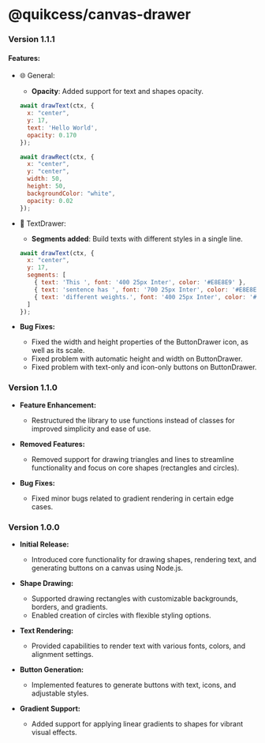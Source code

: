 # @quikcess/canvas-drawer

### Version 1.1.1

#### **Features:**
  - 🌐 General: 
    - **Opacity**: Added support for text and shapes opacity.
    ```js
    await drawText(ctx, {
      x: "center",
      y: 17,
      text: 'Hello World',
      opacity: 0.170
    });

    await drawRect(ctx, {
      x: "center",
      y: "center",
      width: 50,
      height: 50,
      backgroundColor: "white",
      opacity: 0.02
    });
    ```

  - 📝 TextDrawer:
    - **Segments added**: Build texts with different styles in a single line.
    ```js
    await drawText(ctx, {
      x: "center",
      y: 17,
      segments: [
        { text: 'This ', font: '400 25px Inter', color: '#E8E8E9' },
        { text: 'sentence has ', font: '700 25px Inter', color: '#E8E8E9' },
        { text: 'different weights.', font: '400 25px Inter', color: '#E8E8E9' },
      ]
    });
    ```

- **Bug Fixes:**
  - Fixed the width and height properties of the ButtonDrawer icon, as well as its scale.
  - Fixed problem with automatic height and width on ButtonDrawer.
  - Fixed problem with text-only and icon-only buttons on ButtonDrawer.

### Version 1.1.0

- **Feature Enhancement:**
  - Restructured the library to use functions instead of classes for improved simplicity and ease of use.
  
- **Removed Features:**
  - Removed support for drawing triangles and lines to streamline functionality and focus on core shapes (rectangles and circles).

- **Bug Fixes:**
  - Fixed minor bugs related to gradient rendering in certain edge cases.

### Version 1.0.0

- **Initial Release:**
  - Introduced core functionality for drawing shapes, rendering text, and generating buttons on a canvas using Node.js.
  
- **Shape Drawing:**
  - Supported drawing rectangles with customizable backgrounds, borders, and gradients.
  - Enabled creation of circles with flexible styling options.

- **Text Rendering:**
  - Provided capabilities to render text with various fonts, colors, and alignment settings.

- **Button Generation:**
  - Implemented features to generate buttons with text, icons, and adjustable styles.

- **Gradient Support:**
  - Added support for applying linear gradients to shapes for vibrant visual effects.